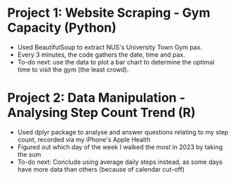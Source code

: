 # Project 1: Website Scraping - Gym Capacity (Python)
- Used BeautifulSoup to extract NUS's University Town Gym pax.
- Every 3 minutes, the code gathers the date, time and pax.
- To-do next: use the data to plot a bar chart to determine the optimal time to visit the gym (the least crowd).

# Project 2: Data Manipulation - Analysing Step Count Trend (R)
- Used dplyr package to analyse and answer questions relating to my step count, recorded via my iPhone's Apple Health
- Figured out which day of the week I walked the most in 2023 by taking the sum
- To-do next: Conclude using average daily steps instead, as some days have more data than others (because of calendar cut-off)
